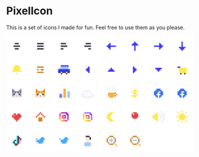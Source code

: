 # PixelIcon

This is a set of icons I made for fun. Feel free to use them as you please.

<img title="Icon preview" alt="Icon preview" src="preview.png" width="715">
